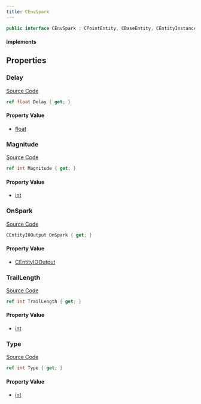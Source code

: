 ```yaml
---
title: CEnvSpark
---
```


```csharp
public interface CEnvSpark : CPointEntity, CBaseEntity, CEntityInstance, ISchemaClass<CEntityInstance>, ISchemaClass<CBaseEntity>, ISchemaClass<CPointEntity>, ISchemaClass<CEnvSpark>, ISchemaField, ISchemaClass, INativeHandle
```

#### Implements

## Properties

### Delay

[Source Code](https://github.com/swiftly-solution/swiftlys2/blob/beta/managed/src/SwiftlyS2.Generated/Schemas/Interfaces/CEnvSpark.cs#L16)

```csharp
ref float Delay { get; }
```

#### Property Value

- [float](https://learn.microsoft.com/dotnet/api/system.single)

### Magnitude

[Source Code](https://github.com/swiftly-solution/swiftlys2/blob/beta/managed/src/SwiftlyS2.Generated/Schemas/Interfaces/CEnvSpark.cs#L18)

```csharp
ref int Magnitude { get; }
```

#### Property Value

- [int](https://learn.microsoft.com/dotnet/api/system.int32)

### OnSpark

[Source Code](https://github.com/swiftly-solution/swiftlys2/blob/beta/managed/src/SwiftlyS2.Generated/Schemas/Interfaces/CEnvSpark.cs#L24)

```csharp
CEntityIOOutput OnSpark { get; }
```

#### Property Value

- [CEntityIOOutput](/docs/api/shared/schemadefinitions/centityiooutput)

### TrailLength

[Source Code](https://github.com/swiftly-solution/swiftlys2/blob/beta/managed/src/SwiftlyS2.Generated/Schemas/Interfaces/CEnvSpark.cs#L20)

```csharp
ref int TrailLength { get; }
```

#### Property Value

- [int](https://learn.microsoft.com/dotnet/api/system.int32)

### Type

[Source Code](https://github.com/swiftly-solution/swiftlys2/blob/beta/managed/src/SwiftlyS2.Generated/Schemas/Interfaces/CEnvSpark.cs#L22)

```csharp
ref int Type { get; }
```

#### Property Value

- [int](https://learn.microsoft.com/dotnet/api/system.int32)

